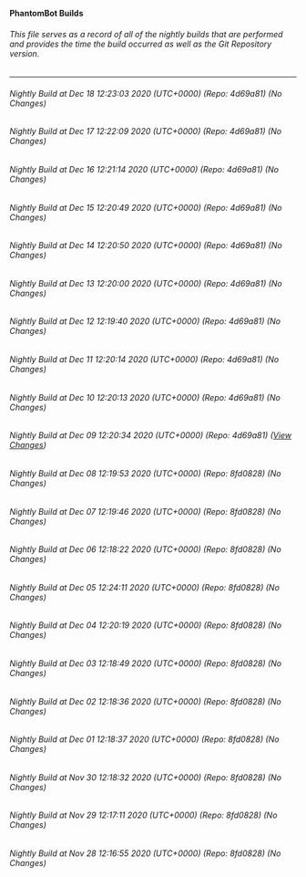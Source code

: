 **PhantomBot Builds**

###### This file serves as a record of all of the nightly builds that are performed and provides the time the build occurred as well as the Git Repository version.
-------------------------------------------------------------------------------------------------------------
###### Nightly Build at Dec 18 12:23:03 2020 (UTC+0000) (Repo: 4d69a81) (No Changes)
###### Nightly Build at Dec 17 12:22:09 2020 (UTC+0000) (Repo: 4d69a81) (No Changes)
###### Nightly Build at Dec 16 12:21:14 2020 (UTC+0000) (Repo: 4d69a81) (No Changes)
###### Nightly Build at Dec 15 12:20:49 2020 (UTC+0000) (Repo: 4d69a81) (No Changes)
###### Nightly Build at Dec 14 12:20:50 2020 (UTC+0000) (Repo: 4d69a81) (No Changes)
###### Nightly Build at Dec 13 12:20:00 2020 (UTC+0000) (Repo: 4d69a81) (No Changes)
###### Nightly Build at Dec 12 12:19:40 2020 (UTC+0000) (Repo: 4d69a81) (No Changes)
###### Nightly Build at Dec 11 12:20:14 2020 (UTC+0000) (Repo: 4d69a81) (No Changes)
###### Nightly Build at Dec 10 12:20:13 2020 (UTC+0000) (Repo: 4d69a81) (No Changes)
###### Nightly Build at Dec 09 12:20:34 2020 (UTC+0000) (Repo: 4d69a81) ([View Changes](https://github.com/PhantomBot/PhantomBot/compare/8fd0828...4d69a81))
###### Nightly Build at Dec 08 12:19:53 2020 (UTC+0000) (Repo: 8fd0828) (No Changes)
###### Nightly Build at Dec 07 12:19:46 2020 (UTC+0000) (Repo: 8fd0828) (No Changes)
###### Nightly Build at Dec 06 12:18:22 2020 (UTC+0000) (Repo: 8fd0828) (No Changes)
###### Nightly Build at Dec 05 12:24:11 2020 (UTC+0000) (Repo: 8fd0828) (No Changes)
###### Nightly Build at Dec 04 12:20:19 2020 (UTC+0000) (Repo: 8fd0828) (No Changes)
###### Nightly Build at Dec 03 12:18:49 2020 (UTC+0000) (Repo: 8fd0828) (No Changes)
###### Nightly Build at Dec 02 12:18:36 2020 (UTC+0000) (Repo: 8fd0828) (No Changes)
###### Nightly Build at Dec 01 12:18:37 2020 (UTC+0000) (Repo: 8fd0828) (No Changes)
###### Nightly Build at Nov 30 12:18:32 2020 (UTC+0000) (Repo: 8fd0828) (No Changes)
###### Nightly Build at Nov 29 12:17:11 2020 (UTC+0000) (Repo: 8fd0828) (No Changes)
###### Nightly Build at Nov 28 12:16:55 2020 (UTC+0000) (Repo: 8fd0828) (No Changes)
